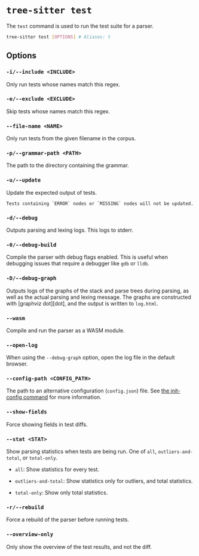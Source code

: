 # `tree-sitter test`

The `test` command is used to run the test suite for a parser.

```bash
tree-sitter test [OPTIONS] # Aliases: t
```

## Options

### `-i/--include <INCLUDE>`

Only run tests whose names match this regex.

### `-e/--exclude <EXCLUDE>`

Skip tests whose names match this regex.

### `--file-name <NAME>`

Only run tests from the given filename in the corpus.

### `-p/--grammar-path <PATH>`

The path to the directory containing the grammar.

### `-u/--update`

Update the expected output of tests.

```admonish info
Tests containing `ERROR` nodes or `MISSING` nodes will not be updated.
```

### `-d/--debug`

Outputs parsing and lexing logs. This logs to stderr.

### `-0/--debug-build`

Compile the parser with debug flags enabled. This is useful when debugging issues that require a debugger like `gdb` or `lldb`.

### `-D/--debug-graph`

Outputs logs of the graphs of the stack and parse trees during parsing, as well as the actual parsing and lexing message.
The graphs are constructed with [graphviz dot][dot], and the output is written to `log.html`.

### `--wasm`

Compile and run the parser as a WASM module.

### `--open-log`

When using the `--debug-graph` option, open the log file in the default browser.

### `--config-path <CONFIG_PATH>`

The path to an alternative configuration (`config.json`) file. See [the init-config command](./init-config.md) for more information.

### `--show-fields`

Force showing fields in test diffs.

### `--stat <STAT>`

Show parsing statistics when tests are being run. One of `all`, `outliers-and-total`, or `total-only`.

- `all`: Show statistics for every test.

- `outliers-and-total`: Show statistics only for outliers, and total statistics.

- `total-only`: Show only total statistics.

### `-r/--rebuild`

Force a rebuild of the parser before running tests.

### `--overview-only`

Only show the overview of the test results, and not the diff.
